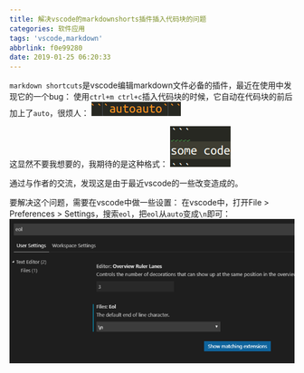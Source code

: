 ```yaml
---
title: 解决vscode的markdownshorts插件插入代码块的问题
categories: 软件应用
tags: 'vscode,markdown'
abbrlink: f0e99280
date: 2019-01-25 06:20:33
---
```

`markdown shortcuts`是vscode编辑markdown文件必备的插件，最近在使用中发现它的一个bug：
使用`ctrl+m ctrl+c`插入代码块的时候，它自动在代码块的前后加上了`auto`，很烦人：
![codeblock](/images/解决vscode的markdownshorts插件插入代码块的问题/codeblock.png)

这显然不要我想要的，我期待的是这种格式：
![expectcodestyle](/images/解决vscode的markdownshorts插件插入代码块的问题/expectcodestyle.png)

通过与作者的交流，发现这是由于最近vscode的一些改变造成的。

要解决这个问题，需要在vscode中做一些设置：
在vscode中，打开File > Preferences > Settings，搜索`eol`，把`eol`从`auto`变成`\n`即可：
![eolsettings](/images/解决vscode的markdownshorts插件插入代码块的问题/eolsettings.png)
